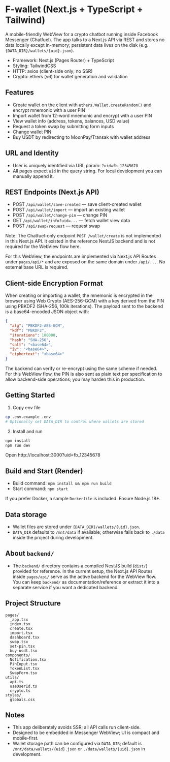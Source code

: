 # F-wallet (Next.js + TypeScript + Tailwind)

A mobile-friendly WebView for a crypto chatbot running inside Facebook Messenger (Chatfuel). The app talks to a Next.js API via REST and stores no data locally except in-memory; persistent data lives on the disk (e.g. `{DATA_DIR}/wallets/{uid}.json`).

- Framework: Next.js (Pages Router) + TypeScript
- Styling: TailwindCSS
- HTTP: axios (client-side only; no SSR)
- Crypto: ethers (v6) for wallet generation and validation

## Features

- Create wallet on the client with `ethers.Wallet.createRandom()` and encrypt mnemonic with a user PIN
- Import wallet from 12-word mnemonic and encrypt with a user PIN
- View wallet info (address, tokens, balances, USD value)
- Request a token swap by submitting form inputs
- Change wallet PIN
- Buy USDT by redirecting to MoonPay/Transak with wallet address

## URL and Identity

- User is uniquely identified via URL param: `?uid=fb_12345678`
- All pages expect `uid` in the query string. For local development you can manually append it.

## REST Endpoints (Next.js API)

- POST `/api/wallet/save-created` — save client-created wallet
- POST `/api/wallet/import` — import an existing wallet
- POST `/api/wallet/change-pin` — change PIN
- GET `/api/wallet/info?uid=...` — fetch wallet view data
- POST `/api/swap/request` — request swap

Note: The Chatfuel-only endpoint `POST /wallet/create` is not implemented in this Next.js API. It existed in the reference NestJS backend and is not required for the WebView flow here.

For this WebView, the endpoints are implemented via Next.js API Routes under `pages/api/*` and are exposed on the same domain under `/api/...`. No external base URL is required.

## Client-side Encryption Format

When creating or importing a wallet, the mnemonic is encrypted in the browser using Web Crypto (AES-256-GCM) with a key derived from the PIN using PBKDF2 (SHA-256, 100k iterations). The payload sent to the backend is a base64-encoded JSON object with:

```json
{
  "alg": "PBKDF2-AES-GCM",
  "kdf": "PBKDF2",
  "iterations": 100000,
  "hash": "SHA-256",
  "salt": "<base64>",
  "iv": "<base64>",
  "ciphertext": "<base64>"
}
```

The backend can verify or re-encrypt using the same scheme if needed. For this WebView flow, the PIN is also sent as plain text per specification to allow backend-side operations; you may harden this in production.

## Getting Started

1. Copy env file

```bash
cp .env.example .env
# Optionally set DATA_DIR to control where wallets are stored
```

2. Install and run

```bash
npm install
npm run dev
```

Open http://localhost:3000?uid=fb_12345678

## Build and Start (Render)

- Build command: `npm install && npm run build`
- Start command: `npm start`

If you prefer Docker, a sample `Dockerfile` is included. Ensure Node.js 18+.

## Data storage

- Wallet files are stored under `{DATA_DIR}/wallets/{uid}.json`.
- `DATA_DIR` defaults to `/mnt/data` if available; otherwise falls back to `./data` inside the project during development.

## About `backend/`

- The `backend/` directory contains a compiled NestJS build (`dist/`) provided for reference. In the current setup, the Next.js API Routes inside `pages/api/` serve as the active backend for the WebView flow. You can keep `backend/` as documentation/reference or extract it into a separate service if you want a dedicated backend.

## Project Structure

```
pages/
  _app.tsx
  index.tsx
  create.tsx
  import.tsx
  dashboard.tsx
  swap.tsx
  set-pin.tsx
  buy-usdt.tsx
components/
  Notification.tsx
  PinInput.tsx
  TokenList.tsx
  SwapForm.tsx
utils/
  api.ts
  useUserId.ts
  crypto.ts
styles/
  globals.css
```

## Notes

- This app deliberately avoids SSR; all API calls run client-side.
- Designed to be embedded in Messenger WebView; UI is compact and mobile-first.
- Wallet storage path can be configured via `DATA_DIR`; default is `/mnt/data/wallets/{uid}.json` or `./data/wallets/{uid}.json` in development.
